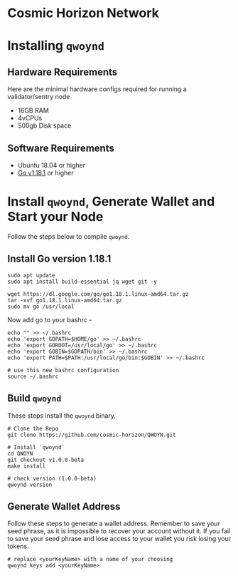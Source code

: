 # Cosmic Horizon Network

# Installing `qwoynd`

## Hardware Requirements

Here are the minimal hardware configs required for running a validator/sentry node

- 16GB RAM
- 4vCPUs
- 500gb Disk space

## Software Requirements

- Ubuntu 18.04 or higher
- [Go v1.18.1](https://golang.org/doc/install) or higher

# Install `qwoynd`, Generate Wallet and Start your Node

Follow the steps below to compile `qwoynd`.

## Install Go version 1.18.1

```
sudo apt update
sudo apt install build-essential jq wget git -y

wget https://dl.google.com/go/go1.18.1.linux-amd64.tar.gz
tar -xvf go1.18.1.linux-amd64.tar.gz
sudo mv go /usr/local
```

Now add go to your bashrc -

```
echo "" >> ~/.bashrc
echo 'export GOPATH=$HOME/go' >> ~/.bashrc
echo 'export GOROOT=/usr/local/go' >> ~/.bashrc
echo 'export GOBIN=$GOPATH/bin' >> ~/.bashrc
echo 'export PATH=$PATH:/usr/local/go/bin:$GOBIN' >> ~/.bashrc

# use this new bashrc configuration
source ~/.bashrc
```

## Build `qwoynd`

These steps install the `qwoynd` binary.

```
# Clone the Repo
git clone https://github.com/cosmic-horizon/QWOYN.git

# Install `qwoynd`
cd QWOYN
git checkout v1.0.0-beta
make install

# check version (1.0.0-beta)
qwoynd version
```

## Generate Wallet Address

Follow these steps to generate a wallet address.  Remember to save your seed phrase, as it is impossible to recover your account without it.  If you fail to save your seed phrase and lose access to your wallet you risk losing your tokens.

```
# replace <yourKeyName> with a name of your choosing
qwoynd keys add <yourKeyName>
```
